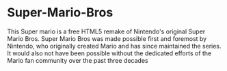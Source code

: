 # Super-Mario-Bros
This Super mario is a free HTML5 remake of Nintendo's original Super Mario Bros.            Super Mario Bros was made possible first and foremost by Nintendo, who originally created Mario and has since maintained the series.             It would also not have been possible without the dedicated efforts of the Mario fan community over the past three decades
